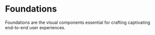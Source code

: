 # Foundations
Foundations are the visual components essential for crafting captivating end-to-end user experiences.
